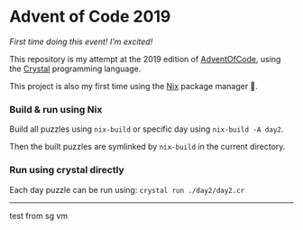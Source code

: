 # Advent of Code 2019

_First time doing this event! I'm excited!_

This repository is my attempt at the 2019 edition of [AdventOfCode](https://adventofcode.com/2019), using the [Crystal](https://crystal-lang.org) programming language.

This project is also my first time using the [Nix](https://nixos.org/nix/) package manager :tada:.

### Build & run using Nix

Build all puzzles using `nix-build` or specific day using `nix-build -A day2`.

Then the built puzzles are symlinked by `nix-build` in the current directory.

### Run using crystal directly

Each day puzzle can be run using: `crystal run ./day2/day2.cr`

---

test from sg vm
